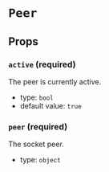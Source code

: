 `Peer`
======



Props
-----

### `active` (required)

The peer is currently active.

- type: `bool`
- default value: `true`


### `peer` (required)

The socket peer.

- type: `object`

